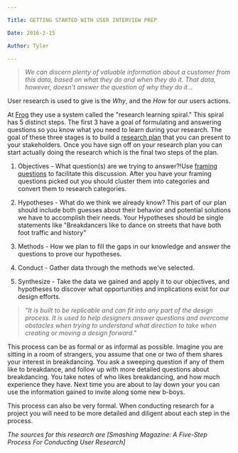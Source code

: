 ```yaml
---

Title: GETTING STARTED WITH USER INTERVIEW PREP

Date: 2016-2-15

Author: Tyler

---
```


> *We can discern plenty of valuable information about a customer from this data, based on what they do and when they do it. That data, however, doesn't answer the question of why they do it\...*

User research is used to give is the *Why*, and the *How* for our users actions.

At [Frog](https://www.tymerry.com/getting-started-with-user-research/www.frogdesign.com) they use a system called the \"research learning spiral.\" This spiral has 5 distinct steps. The first 3 have a goal of formulating and answering questions so you know what you need to learn during your research. The goal of these three stages is to build a [research plan](https://www.smashingmagazine.com/2012/01/26/ux-research-plan-stakeholders-love/) that you can present to your stakeholders. Once you have sign off on your research plan you can start actually doing the research which is the final two steps of the plan.

1.  Objectives - What question(s) are we trying to answer?!Use [framing questions](http://www.tymerry.com/what-are-framing-questions/) to facilitate this discussion. After you have your framing questions picked out you should cluster them into categories and convert them to research categories.

2.  Hypotheses - What do we think we already know? This part of our plan should include both guesses about their behavior and potential solutions we have to accomplish their needs. Your Hypotheses should be single statements like \"Breakdancers like to dance on streets that have both foot traffic and history\"

3.  Methods - How we plan to fill the gaps in our knowledge and answer the questions to prove our hypotheses.

4.  Conduct - Gather data through the methods we\'ve selected.

5.  Synthesize - Take the data we gained and apply it to our objectives, and hypotheses to discover what opportunities and implications exist for our design efforts.

> *"It is built to be replicable and can fit into any part of the design process. It is used to help designers answer questions and overcome obstacles when trying to understand what direction to take when creating or moving a design forward.\"*

This process can be as formal or as informal as possible. Imagine you are sitting in a room of strangers, you assume that one or two of them shares your interest in breakdancing. You ask a sweeping question if any of them like to breakdance, and follow up with more detailed questions about breakdancing. You take notes of who likes breakdancing, and how much experience they have. Next time you are about to lay down your you can use the information gained to invite along some new b-boys.

This process can also be very formal. When conducting research for a project you will need to be more detailed and diligent about each step in the process.

*The sources for this research are* *[Smashing Magazine: A Five-Step Process For Conducting User Research]*